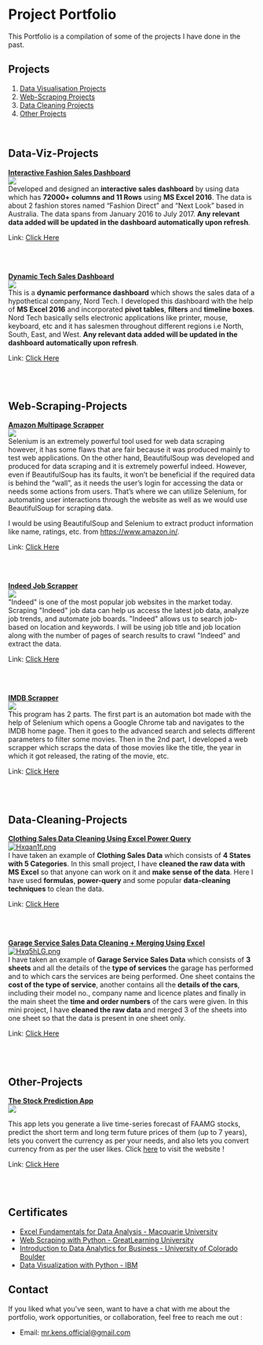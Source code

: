 # Project Portfolio

This Portfolio is a compilation of some of the projects I have done in the past.


## Projects
1.  [Data Visualisation Projects](https://github.com/Kens3i/Excel-Webscraping-Projects#Data-Viz-Projects)
2.  [Web-Scraping Projects](https://github.com/Kens3i/Excel-Webscraping-Projects#Web-Scraping-Projects)
3.  [Data Cleaning Projects](https://github.com/Kens3i/Excel-Webscraping-Projects#Data-Cleaning-Projects)
4.  [Other Projects](https://github.com/Kens3i/Excel-Webscraping-Projects#Other-Projects)
<br>

## Data-Viz-Projects

**[Interactive Fashion Sales Dashboard](https://github.com/Kens3i/ExcelSalesDashboard)**
<br>
![](https://github.com/Kens3i/ExcelSalesDashboard/blob/main/Display%20Gif.gif?raw=true)
<br>
Developed and designed an **interactive sales dashboard** by using data which has **72000+ columns and 11 Rows** using **MS Excel 2016**. The data is about 2 fashion stores named “Fashion Direct” and “Next Look” based in Australia. The data spans from January 2016 to July 2017. **Any relevant data added will be updated in the dashboard automatically upon refresh**.

Link: [Click Here](https://github.com/Kens3i/ExcelSalesDashboard)

<br>
<br>


**[Dynamic Tech Sales Dashboard](https://github.com/Kens3i/DynamicTechSalesDashboard)**
<br>
![](https://media.giphy.com/media/3Iad2GjU3H1bdmJAv4/giphy.gif)
<br>
This is a **dynamic performance dashboard** which shows the sales data of a hypothetical company, Nord Tech. I developed this dashboard with the help of **MS Excel 2016** and incorporated **pivot tables**, **filters** and **timeline boxes**. Nord Tech basically sells electronic applications like printer, mouse, keyboard, etc and it has salesmen throughout different regions i.e North, South, East, and West.  **Any relevant data added will be updated in the dashboard automatically upon refresh**.

Link: [Click Here](https://github.com/Kens3i/DynamicTechSalesDashboard)

<br>
<br>

## Web-Scraping-Projects

**[Amazon Multipage Scrapper](https://github.com/Kens3i/Amazon-Multipage-Scrapper-using-Selenium-and-Beautiful-Soup)**
<br>
![](https://media0.giphy.com/media/vgS9c8KaZacV6XIcm9/giphy.gif?cid=ecf05e47kz0lvja06pr9cg647dk8l5p3eaqh18lcpj33p31t&rid=giphy.gif&ct=s)
<br>
Selenium is an extremely powerful tool used for web data scraping however, it has some flaws that are fair because it was produced mainly to test web applications. On the other hand, BeautifulSoup was developed and produced for data scraping and it is extremely powerful indeed. However, even if BeautifulSoup has its faults, it won’t be beneficial if the required data is behind the “wall”, as it needs the user’s login for accessing the data or needs some actions from users. That’s where we can utilize Selenium, for automating user interactions through the website as well as we would use BeautifulSoup for scraping data.

I would be using BeautifulSoup and Selenium to extract product information like name, ratings, etc. from https://www.amazon.in/.

Link: [Click Here](https://github.com/Kens3i/Amazon-Multipage-Scrapper-using-Selenium-and-Beautiful-Soup)

<br>
<br>


**[Indeed Job Scrapper](https://github.com/Kens3i/Indeed-Multipage-Job-Scrapper)**
<br>
![](https://media4.giphy.com/media/HOyxA78TV7ZTnLDetj/giphy.gif?cid=ecf05e475kjgcmgii8s4ry06fhdvdjk3a1wbl87wsodf1u8e&rid=giphy.gif&ct=s)
<br>
"Indeed" is one of the most popular job websites in the market today. Scraping "Indeed" job data can help us access the latest job data, analyze job trends, and automate job boards. "Indeed" allows us to search job-based on location and keywords. I will be using job title and job location along with the number of pages of search results to crawl "Indeed" and extract the data.

Link: [Click Here](https://github.com/Kens3i/Indeed-Multipage-Job-Scrapper)

<br>
<br>


**[IMDB Scrapper](https://github.com/Kens3i/IMDB-Scrapper-Using-Selenium-and-Beautiful-Soup)**
<br>
![](https://media1.giphy.com/media/U71a32kq0bcVGVOcuF/giphy.gif?cid=790b76110b651b13cdc503fb4421c041d20b6cbaac531763&rid=giphy.gif&ct=s)
<br>
This program has 2 parts. The first part is an automation bot made with the help of Selenium which opens a Google Chrome tab and navigates to the IMDB home page. Then it goes to the advanced search and selects different parameters to filter some movies. Then in the 2nd part, I developed a web scrapper which scraps the data of those movies like the title, the year in which it got released, the rating of the movie, etc.

Link: [Click Here](https://github.com/Kens3i/IMDB-Scrapper-Using-Selenium-and-Beautiful-Soup)

<br>
<br>

## Data-Cleaning-Projects

**[Clothing Sales Data Cleaning Using Excel Power Query](https://github.com/Kens3i/Clothing-Sales-Data-Cleaning-Using-Excel-Power-Query)**
<br>
<a href="https://freeimage.host/"><img src="https://iili.io/Hxqan1f.png" alt="Hxqan1f.png" border="0"></a>
<br>
I have taken an example of **Clothing Sales Data** which consists of **4 States with 5 Categories**. In this small project, I have **cleaned the raw data with MS Excel** so that anyone can work on it and **make sense of the data**. Here I have used **formulas**, **power-query** and some popular **data-cleaning techniques** to clean the data.

Link: [Click Here](https://github.com/Kens3i/Clothing-Sales-Data-Cleaning-Using-Excel-Power-Query)

<br>
<br>

**[Garage Service Sales Data Cleaning + Merging Using Excel](https://github.com/Kens3i/Garage-Sales-Data-Cleaning-And-Merging-With-Excel)**
<br>
<a href="https://freeimage.host/"><img src="https://iili.io/Hxq5hLG.png" alt="Hxq5hLG.png" border="0"></a>
<br>
I have taken an example of **Garage Service Sales Data** which consists of **3 sheets** and all the details of the **type of services** the garage has performed and to which cars the services are being performed. One sheet contains the **cost of the type of service**, another contains all the **details of the cars**, including their model no., company name and licence plates and finally in the main sheet the **time and order numbers** of the cars were given. In this mini project, I have **cleaned the raw data** and merged 3 of the sheets into one sheet so that the data is present in one sheet only.

Link: [Click Here](https://github.com/Kens3i/Garage-Sales-Data-Cleaning-And-Merging-With-Excel)

<br>
<br>

## Other-Projects

**[The Stock Prediction App](https://github.com/Kens3i/The-Stock-Prediction-App)**
<br>
![](https://camo.githubusercontent.com/fb13d261358e042e0c52980b02e8aff2b4f39599813c99839bbc0230a4b897ff/68747470733a2f2f6d656469612e67697068792e636f6d2f6d656469612f5334313738545732526d314c572f67697068792e676966)
<br>

This app lets you generate a live time-series forecast of FAAMG stocks, predict the short term and long term future prices of them (up to 7 years), lets you convert the currency as per your needs, and also lets you convert currency from as per the user likes. Click [here](https://share.streamlit.io/kens3i/the-stock-prediction-app/main/app.py) to visit the website !

Link: [Click Here](https://github.com/Kens3i/The-Stock-Prediction-App)

<br>
<br>

## Certificates
- [Excel Fundamentals for Data Analysis - Macquarie University](https://coursera.org/share/d14c7646234cc198e19667124645b316)
- [Web Scraping with Python - GreatLearning University](https://olympus1.mygreatlearning.com/course_certificate/KVAKOGYP)
- [Introduction to Data Analytics for Business - University of Colorado Boulder](https://coursera.org/share/6ee3c511604b01eff0a3def71efe8564)
- [Data Visualization with Python - IBM](https://courses.cognitiveclass.ai/certificates/101b13f6343844129b72efa507ec435c)

## Contact

If you liked what you've seen, want to have a chat with me about the portfolio, work opportunities, or collaboration, feel free to reach me out :
-   Email: mr.kens.official@gmail.com
